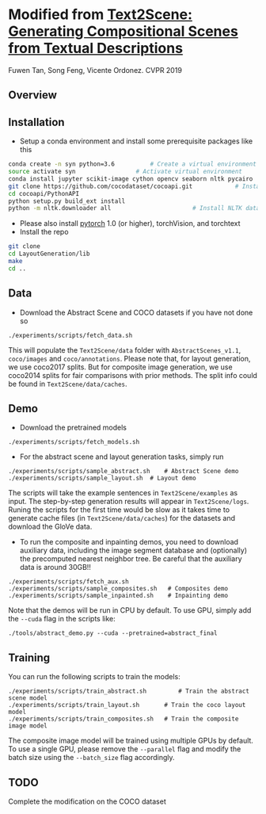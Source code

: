 
# Modified from [Text2Scene: Generating Compositional Scenes from Textual Descriptions ](https://arxiv.org/abs/1809.01110)
Fuwen Tan, Song Feng, Vicente Ordonez. CVPR 2019


## Overview


## Installation
- Setup a conda environment and install some prerequisite packages like this
```bash
conda create -n syn python=3.6          # Create a virtual environment
source activate syn         		# Activate virtual environment
conda install jupyter scikit-image cython opencv seaborn nltk pycairo   # Install dependencies
git clone https://github.com/cocodataset/cocoapi.git 			# Install pycocotools
cd cocoapi/PythonAPI
python setup.py build_ext install
python -m nltk.downloader all						# Install NLTK data
```
- Please also install [pytorch](http://pytorch.org/) 1.0 (or higher), torchVision, and torchtext
- Install the repo
```bash
git clone 
cd LayoutGeneration/lib
make
cd ..
```

## Data 
- Download the Abstract Scene and COCO datasets if you have not done so
```Shell
./experiments/scripts/fetch_data.sh
```
This will populate the `Text2Scene/data` folder with `AbstractScenes_v1.1`, `coco/images` and `coco/annotations`.
Please note that, for layout generation, we use coco2017 splits. But for composite image generation, we use coco2014 splits for fair comparisons with prior methods. The split info could be found in `Text2Scene/data/caches`.


## Demo
- Download the pretrained models
```Shell
./experiments/scripts/fetch_models.sh
```

- For the abstract scene and layout generation tasks, simply run
```Shell
./experiments/scripts/sample_abstract.sh	# Abstract Scene demo
./experiments/scripts/sample_layout.sh	# Layout demo
```
The scripts will take the example sentences in `Text2Scene/examples` as input. The step-by-step generation results will appear in `Text2Scene/logs`. Runing the scripts for the first time would be slow as it takes time to generate cache files (in `Text2Scene/data/caches`) for the datasets and download the GloVe data.

- To run the composite and inpainting demos, you need to download auxiliary data, including the image segment database and (optionally) the precomputed nearest neighbor tree. Be careful that the auxiliary data is around 30GB!!
```Shell
./experiments/scripts/fetch_aux.sh
./experiments/scripts/sample_composites.sh	 # Composites demo
./experiments/scripts/sample_inpainted.sh	 # Inpainting demo
```

Note that the demos will be run in CPU by default. To use GPU, simply add the `--cuda` flag in the scripts like:
```Shell
./tools/abstract_demo.py --cuda --pretrained=abstract_final
```

## Training
You can run the following scripts to train the models:
```Shell
./experiments/scripts/train_abstract.sh 		# Train the abstract scene model
./experiments/scripts/train_layout.sh 		# Train the coco layout model
./experiments/scripts/train_composites.sh 	# Train the composite image model
```
The composite image model will be trained using multiple GPUs by default. To use a single GPU, please remove the `--parallel` flag and modify the batch size using the `--batch_size` flag accordingly.

## TODO

Complete the modification on the COCO dataset





